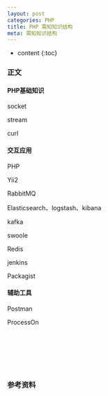 ```yaml
---
layout: post
categories: PHP
title: PHP 需知知识结构
meta: 需知知识结构
---
```

* content
{:toc}

### 正文

#### PHP基础知识

socket

stream

curl

#### 交互应用

PHP 

Yii2

RabbitMQ

Elasticsearch、logstash、kibana

kafka

swoole

Redis

jenkins

Packagist

#### 辅助工具

Postman

ProcessOn

<br/><br/><br/><br/><br/>
### 参考资料



